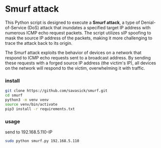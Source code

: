 # Smurf attack

This Python script is designed to execute a **Smurf attack**, a type of Denial-of-Service (DoS) attack that inundates a specified target IP address with numerous ICMP echo request packets. The script utilizes sIP spoofing to mask the source IP address of the packets, making it more challenging to trace the attack back to its origin. 

The Smurf attack exploits the behavior of devices on a network that respond to ICMP echo requests sent to a broadcast address. By sending these requests with a forged source IP address (the victim's IP), all devices on the network will respond to the victim, overwhelming it with traffic. 

### install

```bash
git clone https://github.com/savasick/smurf.git
cd smurf
python3 -m venv venv
source venv/bin/activate
pip3 install -r requirements.txt
```

### usage

send to 192.168.5.110-IP
```bash
sudo python smurf.py 192.168.5.110
```